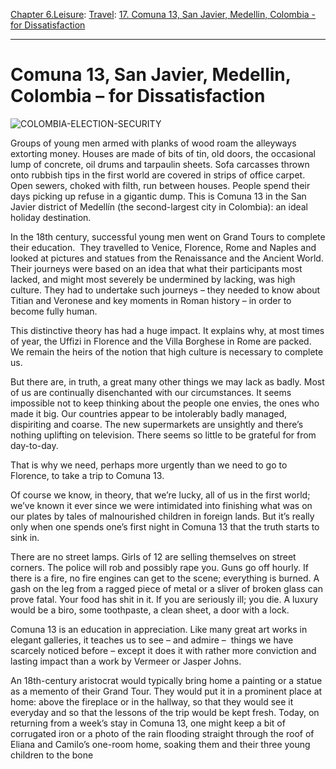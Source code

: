 [Chapter 6.Leisure](https://www.theschooloflife.com/thebookoflife/category/leisure/): [Travel](https://www.theschooloflife.com/thebookoflife/category/leisure/travel/): [17. Comuna 13, San Javier, Medellin, Colombia - for Dissatisfaction](https://www.theschooloflife.com/thebookoflife/travel-as-therapy-comuna-13-san-javier-medellin-colombia-for-dissatisfaction/)

* * *

# Comuna 13, San Javier, Medellin, Colombia – for Dissatisfaction

![COLOMBIA-ELECTION-SECURITY](https://www.theschooloflife.com/thebookoflife/wp-content/uploads/2014/09/493651173.jpg)

Groups of young men armed with planks of wood roam the alleyways extorting money. Houses are made of bits of tin, old doors, the occasional lump of concrete, oil drums and tarpaulin sheets. Sofa carcasses thrown onto rubbish tips in the first world are covered in strips of office carpet. Open sewers, choked with filth, run between houses. People spend their days picking up&nbsp;refuse in a gigantic dump. This is Comuna 13 in the San Javier district of Medellín (the second-largest city in Colombia): an ideal holiday destination.

In the 18th century, successful young men went on Grand Tours to complete their education.&nbsp; They travelled to Venice, Florence, Rome and Naples and looked at pictures and statues from the Renaissance and the Ancient World. Their journeys were based on an idea that what their participants most lacked, and might most severely be undermined by lacking, was high culture. They had to undertake such journeys – they needed to know about Titian and Veronese and key moments in Roman history – in order to become fully human.&nbsp;

This distinctive theory has had a huge impact. It explains why, at most times of year, the Uffizi in Florence and the Villa Borghese in Rome are packed. We remain the heirs of the notion that high culture is necessary to complete us.

But there are, in truth, a great many other things we may lack as badly. Most of us are continually disenchanted with our circumstances. It seems impossible not to keep thinking about the people one envies, the ones who made it big. Our countries appear to be intolerably badly managed, dispiriting and coarse. The new supermarkets are unsightly and there’s nothing uplifting on television. There seems so little to be grateful for from day-to-day.

That is why we need, perhaps more urgently than we need to go to Florence, to take a trip to Comuna 13.&nbsp;

Of course we know, in theory, that we’re lucky, all of us in the first world; we’ve known it ever since we were intimidated into finishing what was on our plates by tales of malnourished children in foreign lands. But it’s really only when one spends one’s first night in Comuna 13 that the truth starts to sink in.&nbsp;

There are no street lamps. Girls of 12 are selling themselves on street corners. The police will rob and possibly rape you. Guns go off hourly. If there is a fire, no fire engines can get to the scene; everything is burned. A gash on the leg from a ragged piece of metal or a sliver of broken glass can prove fatal. Your food has shit in it. If you are seriously ill; you die. A luxury would be a biro, some toothpaste, a clean sheet, a door with a lock. &nbsp;

Comuna 13 is an education in appreciation. Like many great art works in elegant galleries, it teaches us to see – and admire –&nbsp; things we have scarcely noticed before – except it does it with rather more conviction and lasting impact than a work by Vermeer or Jasper Johns.

An 18th-century aristocrat would typically bring home a painting or a statue as a memento of their Grand Tour. They would put it in a prominent place at home: above the fireplace or in the hallway, so that they would see it everyday and so that the lessons of the trip would be kept fresh. Today, on returning from a week’s stay in Comuna 13, one might keep a bit of corrugated iron or a photo of the rain flooding straight through the roof of Eliana and Camilo’s one-room home, soaking them and their three young children to the bone
